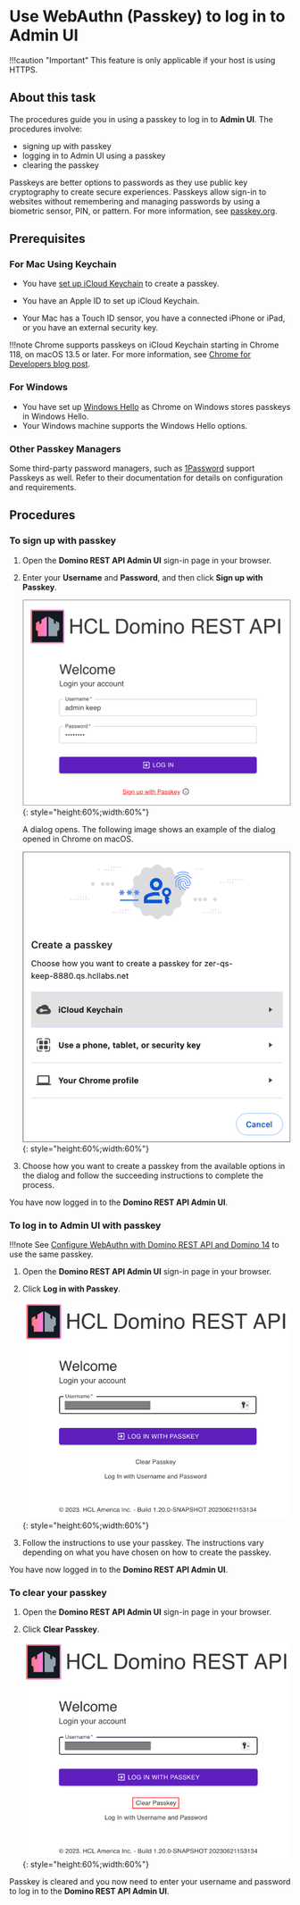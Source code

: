 # Use WebAuthn (Passkey) to log in to Admin UI

!!!caution "Important"
    This feature is only applicable if your host is using HTTPS. 

## About this task
The procedures guide you in using a passkey to log in to **Admin UI**. The procedures involve:

- signing up with passkey
- logging in to Admin UI using a passkey
- clearing the passkey

Passkeys are better options to passwords as they use public key cryptography to create secure experiences. Passkeys allow sign-in to websites without remembering and managing passwords by using a biometric sensor, PIN, or pattern. For more information, see [passkey.org](https://passkey.org/).

## Prerequisites

### For Mac Using Keychain

- You have [set up iCloud Keychain](https://support.apple.com/en-ph/guide/mac-help/mh43699/13.0/mac/13.0) to create a passkey.

- You have an Apple ID to set up iCloud Keychain.
- Your Mac has a Touch ID sensor, you have a connected iPhone or iPad, or you have an external security key.

!!!note 
    Chrome supports passkeys on iCloud Keychain starting in Chrome 118, on macOS 13.5 or later. For more information, see [Chrome for Developers blog post](https://developer.chrome.com/blog/passkeys-on-icloud-keychain).

### For Windows

- You have set up [Windows Hello](https://support.microsoft.com/en-us/windows/learn-about-windows-hello-and-set-it-up-dae28983-8242-bb2a-d3d1-87c9d265a5f0) as Chrome on Windows stores passkeys in Windows Hello.
- Your Windows machine supports the Windows Hello options.  

### Other Passkey Managers

Some third-party password managers, such as [1Password](https://1password.com/product/passkeys) support Passkeys as well. Refer to their documentation for details on configuration and requirements.

## Procedures

### To sign up with passkey

1. Open the **Domino REST API Admin UI** sign-in page in your browser.
2. Enter your **Username** and **Password**, and then click **Sign up with Passkey**. 

    ![Sign up with passkey](../../assets/images/signuppasskey.png){: style="height:60%;width:60%"}
    
    A dialog opens. The following image shows an example of the dialog opened in Chrome on macOS. 

    ![Create a passkey dialog](../../assets/images/passkeydialog.png){: style="height:60%;width:60%"}          

3. Choose how you want to create a passkey from the available options in the dialog and follow the succeeding instructions to complete the process. 

You have now logged in to the **Domino REST API Admin UI**.

### To log in to Admin UI with passkey

!!!note
    See [Configure WebAuthn with Domino REST API and Domino 14](../../howto/install/webauthn.md) to use the same passkey.

1. Open the **Domino REST API Admin UI** sign-in page in your browser.
2. Click **Log in with Passkey**.

    ![Log in with passkey](../../assets/images/loginpasskey.png){: style="height:60%;width:60%"}

3. Follow the instructions to use your passkey. The instructions vary depending on what you have chosen on how to create the passkey. 

You have now logged in to the **Domino REST API Admin UI**.

### To clear your passkey

1. Open the **Domino REST API Admin UI** sign-in page in your browser.
2. Click **Clear Passkey**.

    ![Clear passkey](../../assets/images/clearpasskey.png){: style="height:60%;width:60%"}

Passkey is cleared and you now need to enter your username and password to log in to the **Domino REST API Admin UI**.


